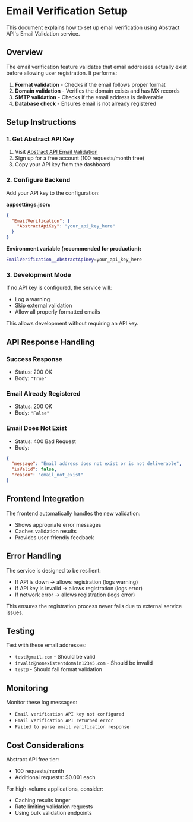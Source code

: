 # Email Verification Setup

This document explains how to set up email verification using Abstract API's Email Validation service.

## Overview

The email verification feature validates that email addresses actually exist before allowing user registration. It performs:

1. **Format validation** - Checks if the email follows proper format
2. **Domain validation** - Verifies the domain exists and has MX records
3. **SMTP validation** - Checks if the email address is deliverable
4. **Database check** - Ensures email is not already registered

## Setup Instructions

### 1. Get Abstract API Key

1. Visit [Abstract API Email Validation](https://app.abstractapi.com/api/email-validation)
2. Sign up for a free account (100 requests/month free)
3. Copy your API key from the dashboard

### 2. Configure Backend

Add your API key to the configuration:

**appsettings.json:**
```json
{
  "EmailVerification": {
    "AbstractApiKey": "your_api_key_here"
  }
}
```

**Environment variable (recommended for production):**
```bash
EmailVerification__AbstractApiKey=your_api_key_here
```

### 3. Development Mode

If no API key is configured, the service will:
- Log a warning
- Skip external validation
- Allow all properly formatted emails

This allows development without requiring an API key.

## API Response Handling

### Success Response
- Status: 200 OK
- Body: `"True"`

### Email Already Registered
- Status: 200 OK  
- Body: `"False"`

### Email Does Not Exist
- Status: 400 Bad Request
- Body: 
```json
{
  "message": "Email address does not exist or is not deliverable",
  "isValid": false,
  "reason": "email_not_exist"
}
```

## Frontend Integration

The frontend automatically handles the new validation:
- Shows appropriate error messages
- Caches validation results
- Provides user-friendly feedback

## Error Handling

The service is designed to be resilient:
- If API is down → allows registration (logs warning)
- If API key is invalid → allows registration (logs error)
- If network error → allows registration (logs error)

This ensures the registration process never fails due to external service issues.

## Testing

Test with these email addresses:
- `test@gmail.com` - Should be valid
- `invalid@nonexistentdomain12345.com` - Should be invalid
- `test@` - Should fail format validation

## Monitoring

Monitor these log messages:
- `Email verification API key not configured`
- `Email verification API returned error`
- `Failed to parse email verification response`

## Cost Considerations

Abstract API free tier:
- 100 requests/month
- Additional requests: $0.001 each

For high-volume applications, consider:
- Caching results longer
- Rate limiting validation requests
- Using bulk validation endpoints 